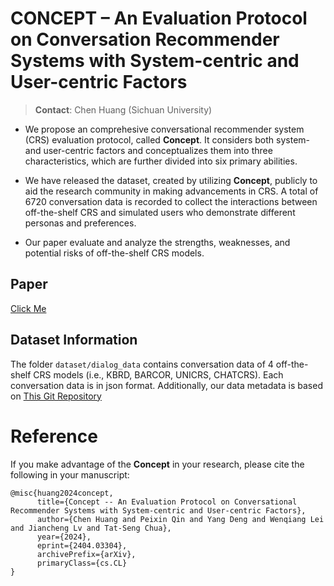 # CONCEPT – An Evaluation Protocol on Conversation Recommender Systems with System-centric and User-centric Factors
> **Contact**: Chen Huang (Sichuan University)

- We propose an comprehesive conversational recommender system (CRS) evaluation protocol, called **Concept**. It considers both system- and user-centric factors and conceptualizes them into three characteristics, which are further divided into six primary abilities. 

- We have released the dataset, created by utilizing **Concept**, publicly to aid the research community in making advancements in CRS. A total of 6720 conversation data is recorded to collect the interactions between off-the-shelf CRS and simulated users who demonstrate different personas and preferences. 

- Our paper evaluate and analyze the strengths, weaknesses, and potential risks of off-the-shelf CRS models.

## Paper
[Click Me](https://arxiv.org/abs/2404.03304)


## Dataset Information
The folder `dataset/dialog_data` contains conversation data of 4 off-the-shelf CRS models (i.e., KBRD, BARCOR, UNICRS, CHATCRS). Each conversation data is in json format. Additionally, our data metadata is based on [This Git Repository](https://github.com/txy77/iEvaLM-CRS)


# Reference
If you make advantage of the **Concept** in your research, please cite the following in your manuscript:

```
@misc{huang2024concept,
      title={Concept -- An Evaluation Protocol on Conversational Recommender Systems with System-centric and User-centric Factors}, 
      author={Chen Huang and Peixin Qin and Yang Deng and Wenqiang Lei and Jiancheng Lv and Tat-Seng Chua},
      year={2024},
      eprint={2404.03304},
      archivePrefix={arXiv},
      primaryClass={cs.CL}
}
```


